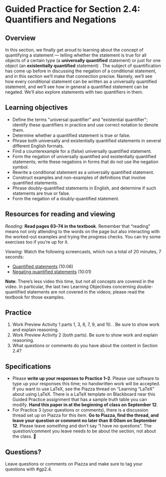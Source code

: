 # Guided Practice for Section 2.4: Quantifiers and Negations

## Overview 
In this section, we finally get aroud to learning about the concept of quantifying a statement — telling whether the statement is true for all objects of a certain type (a **universally quantified** statement) or just for one object (an **existentially  quantified** statement) . The subject of quantification has come up before in discussing the negation of a conditional statement, and in this section we’ll make that connection precise. Namely, we’ll see how every conditional statement can be written as a universally quantified statement, and we’ll see how in general a quantified statement can be negated. We’ll also explore statements with two quantifiers in them. 

## Learning objectives
* Define the terms "universal quantifier" and "existential quantifier"; identify these quantifiers in practice and use correct notation to denote them.
* Determine whether a quantified statement is true or false.
* Phrase both universally and existentially quantified statements in several different English formats.
* Find a counterexample for a (false) universally quantified statement.
* Form the negation of universally quantified and existentially quantified statements; write these negations in forms that do not use the negation symbol. 
* Rewrite a conditional statement as a universally quantified statement.
* Construct examples and non-examples of definitions that involve quantified statements.
* Phrase doubly-quantified statements in English, and determine if such statements are true or false.
* Form the negation of a doubly-quantified statement.


## Resources for reading and viewing
*Reading:* **Read pages 63–74 in the textbook**. Remember that “reading” means not only attending to the words on the page but also interacting with the worked-out examples and trying the progress checks. You can try some exercises too if you’re up for it. 

*Viewing:* Watch the following screencasts, which run a total of 20 minutes, 7 seconds:  

* [Quantified statements](http://www.youtube.com/watch?v=6qTzP03waOA) (10:06)
* [Negating quantified statements](http://www.youtube.com/watch?v=MC4yHkeahAQ) (10:01)

**Note**: There’s less video this time, but not all concepts are covered in the video. In particular, the last two Learning Objectives concerning double-quantified statements are not covered in the videos; please read the textbook for those examples. 

## Practice 

1. Work Preview Activity 1 parts 1, 3, 6, 7, 9, and 10. . Be sure to show work and explain reasoning. 
2. Work Preview Activity 2 (both parts).  Be sure to show work and explain reasoning. 
3. What questions or comments do you have about the content in Section 2.4? 
 
## Specifications

* Please **write up your responses to Practice 1–2**. Please use software to type up your responses this time; no handwritten work will be accepted. If you want to use LaTeX, see the Piazza thread on “Learning “LaTeX” about using LaTeX. There is a LaTeX template on Blackboard near this Guided Practice assignment that has a sample truth table you can modify. **Hand this paper in at the beginning of class on September 12**. 
* For Practice 3 (your questions or comments), there is a discussion thread set up on Piazza for this item. **Go to Piazza, find the thread, and leave your question or comment no later than 8:00am on September 12**. Please leave *something* and don’t say “I have no questions”. The question/comment you leave needs to be about the section, not about the class. 

## Questions?
Leave questions or comments on Piazza and make sure to tag your questions with #gp2.4. 